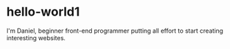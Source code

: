 # hello-world1
I'm Daniel, beginner front-end programmer putting all effort to start creating interesting websites.
